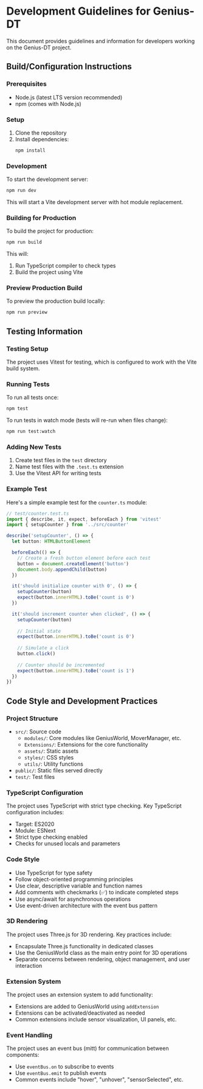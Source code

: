 # Development Guidelines for Genius-DT

This document provides guidelines and information for developers working on the Genius-DT project.

## Build/Configuration Instructions

### Prerequisites
- Node.js (latest LTS version recommended)
- npm (comes with Node.js)

### Setup
1. Clone the repository
2. Install dependencies:
   ```bash
   npm install
   ```

### Development
To start the development server:
```bash
npm run dev
```
This will start a Vite development server with hot module replacement.

### Building for Production
To build the project for production:
```bash
npm run build
```
This will:
1. Run TypeScript compiler to check types
2. Build the project using Vite

### Preview Production Build
To preview the production build locally:
```bash
npm run preview
```

## Testing Information

### Testing Setup
The project uses Vitest for testing, which is configured to work with the Vite build system.

### Running Tests
To run all tests once:
```bash
npm test
```

To run tests in watch mode (tests will re-run when files change):
```bash
npm run test:watch
```

### Adding New Tests
1. Create test files in the `test` directory
2. Name test files with the `.test.ts` extension
3. Use the Vitest API for writing tests

### Example Test
Here's a simple example test for the `counter.ts` module:

```typescript
// test/counter.test.ts
import { describe, it, expect, beforeEach } from 'vitest'
import { setupCounter } from '../src/counter'

describe('setupCounter', () => {
  let button: HTMLButtonElement

  beforeEach(() => {
    // Create a fresh button element before each test
    button = document.createElement('button')
    document.body.appendChild(button)
  })

  it('should initialize counter with 0', () => {
    setupCounter(button)
    expect(button.innerHTML).toBe('count is 0')
  })

  it('should increment counter when clicked', () => {
    setupCounter(button)
    
    // Initial state
    expect(button.innerHTML).toBe('count is 0')
    
    // Simulate a click
    button.click()
    
    // Counter should be incremented
    expect(button.innerHTML).toBe('count is 1')
  })
})
```

## Code Style and Development Practices

### Project Structure
- `src/`: Source code
  - `modules/`: Core modules like GeniusWorld, MoverManager, etc.
  - `Extensions/`: Extensions for the core functionality
  - `assets/`: Static assets
  - `styles/`: CSS styles
  - `utils/`: Utility functions
- `public/`: Static files served directly
- `test/`: Test files

### TypeScript Configuration
The project uses TypeScript with strict type checking. Key TypeScript configuration includes:
- Target: ES2020
- Module: ESNext
- Strict type checking enabled
- Checks for unused locals and parameters

### Code Style
- Use TypeScript for type safety
- Follow object-oriented programming principles
- Use clear, descriptive variable and function names
- Add comments with checkmarks (✅) to indicate completed steps
- Use async/await for asynchronous operations
- Use event-driven architecture with the event bus pattern

### 3D Rendering
The project uses Three.js for 3D rendering. Key practices include:
- Encapsulate Three.js functionality in dedicated classes
- Use the GeniusWorld class as the main entry point for 3D operations
- Separate concerns between rendering, object management, and user interaction

### Extension System
The project uses an extension system to add functionality:
- Extensions are added to GeniusWorld using `addExtension`
- Extensions can be activated/deactivated as needed
- Common extensions include sensor visualization, UI panels, etc.

### Event Handling
The project uses an event bus (mitt) for communication between components:
- Use `eventBus.on` to subscribe to events
- Use `eventBus.emit` to publish events
- Common events include "hover", "unhover", "sensorSelected", etc.